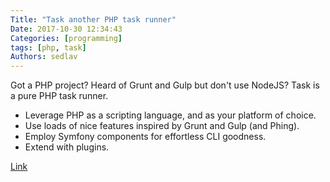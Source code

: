 ```yaml
---
Title: "Task another PHP task runner"
Date: 2017-10-30 12:34:43
Categories: [programming]
tags: [php, task]
Authors: sedlav
---
```


Got a PHP project? Heard of Grunt and Gulp but don't use NodeJS? Task is a pure PHP task runner.

* Leverage PHP as a scripting language, and as your platform of choice.
* Use loads of nice features inspired by Grunt and Gulp (and Phing).
* Employ Symfony components for effortless CLI goodness.
* Extend with plugins.

[Link](http://taskphp.github.io/)
